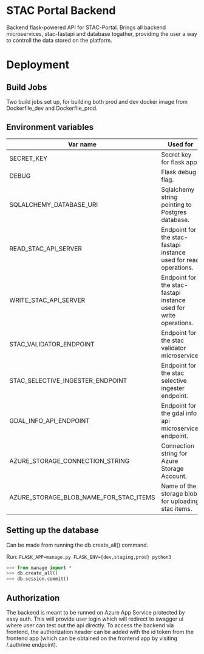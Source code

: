 # STAC Portal Backend
Backend flask-powered API for STAC-Portal. Brings all backend microservices, stac-fastapi and database togather, providing
the user a way to controll the data stored on the platform.

# Deployment

## Build Jobs

Two build jobs set up, for building both prod and dev docker image
from Dockerfile_dev and Dockerfile_prod.

## Environment variables

|Var name| Used for |
| --- | --- |
| SECRET_KEY | Secret key for flask app. |
| DEBUG | Flask debug flag. |
| SQLALCHEMY_DATABASE_URI | Sqlalchemy string pointing to Postgres database. |
| READ_STAC_API_SERVER | Endpoint for the stac-fastapi instance used for read operations. |
| WRITE_STAC_API_SERVER | Endpoint for the stac-fastapi instance used for write operations. |
| STAC_VALIDATOR_ENDPOINT | Endpoint for the stac validator microservice. |
| STAC_SELECTIVE_INGESTER_ENDPOINT | Endpoint for the stac selective ingester endpoint. |
| GDAL_INFO_API_ENDPOINT | Endpoint for the gdal info api microservice endpoint. |
| AZURE_STORAGE_CONNECTION_STRING | Connection string for Azure Storage Account. |
| AZURE_STORAGE_BLOB_NAME_FOR_STAC_ITEMS | Name of the storage blob for uploading stac items. |

## Setting up the database

Can be made from running the db.create_all() command.

Run: ```FLASK_APP=manage.py FLASK_ENV={dev,staging,prod} python3```

```python
>>> from manage import *
>>> db.create_all()
>>> db.session.commit()
```

## Authorization

The backend is meant to be runned on Azure App Service protected by easy auth. This
will provide user login which will redirect to swagger ui where user can test out the api directly. To access the backend via frontend, the authorization header can be added with the id token from the frontend app (which can be obtained on the frontend app by
visiting /.auth/me endpoint).

